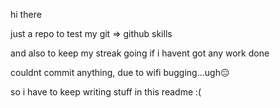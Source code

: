 hi there

just a repo to test my git => github skills

and also to keep my streak going if i havent got any work done

couldnt commit anything, due to wifi bugging...ugh😑

so i have to keep writing stuff in this readme :(
